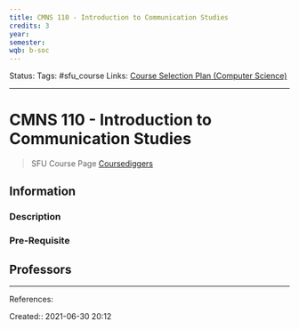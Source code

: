 ```yaml
---
title: CMNS 110 - Introduction to Communication Studies
credits: 3
year:
semester:
wqb: b-soc
---
```

Status: 
Tags: #sfu_course
Links: [Course Selection Plan (Computer Science)](out/course-selection-plan-computer-science.md)
___
# CMNS 110 - Introduction to Communication Studies
> SFU Course Page
> [Coursediggers](https://coursediggers.com/pages/show?utf8=%E2%9C%93&digger%5Bcourse_id%5D=117&commit=GO)
## Information
### Description
### Pre-Requisite
## Professors

___
References:

Created:: 2021-06-30 20:12
